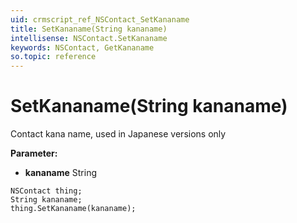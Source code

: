 ```yaml
---
uid: crmscript_ref_NSContact_SetKananame
title: SetKananame(String kananame)
intellisense: NSContact.SetKananame
keywords: NSContact, GetKananame
so.topic: reference
---
```


# SetKananame(String kananame)

Contact kana name, used in Japanese versions only

**Parameter:** 
* **kananame** String

```crmscript
NSContact thing;
String kananame;
thing.SetKananame(kananame);
```

